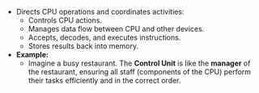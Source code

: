 - Directs CPU operations and coordinates activities:
    - Controls CPU actions.
    - Manages data flow between CPU and other devices.
    - Accepts, decodes, and executes instructions.
    - Stores results back into memory.
- **Example:**
	- Imagine a busy restaurant. The **Control Unit** is like the **manager** of the restaurant, ensuring all staff (components of the CPU) perform their tasks efficiently and in the correct order.